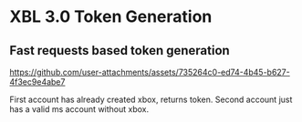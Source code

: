 # XBL 3.0 Token Generation

## Fast requests based token generation
https://github.com/user-attachments/assets/735264c0-ed74-4b45-b627-4f3ec9e4abe7

First account has already created xbox, returns token.
Second account just has a valid ms account without xbox.

